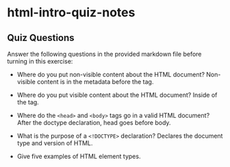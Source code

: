 # html-intro-quiz-notes

## Quiz Questions

Answer the following questions in the provided markdown file before turning in this exercise:

- Where do you put non-visible content about the HTML document?
  Non-visible content is in the metadata before the <body> tag.

- Where do you put visible content about the HTML document?
  Inside of the <body> tag.
- Where do the `<head>` and `<body>` tags go in a valid HTML document?
  After the doctype declaration, head goes before body.
- What is the purpose of a `<!DOCTYPE>` declaration?
  Declares the document type and version of HTML.

- Give five examples of HTML element types.
<head> <body> <title> <p> <img>
- What is the purpose of HTML attributes?
  Attributes contain additional information and or functionality for elements, usually in name/value pairs.
- Give an example of an HTML entity (escape character).
  &hearts; &amp;

## Notes

All student notes should be written here.

How to write `Code Examples` in markdown

for JS:

```js
const data = 'Howdy';
```

for HTML:

```html
<div>
  <p>This is text content</p>
</div>
```

for CSS:

```css
div {
  width: 100%;
}
```
